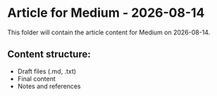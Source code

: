 # Article for Medium - 2026-08-14

This folder will contain the article content for Medium on 2026-08-14.

## Content structure:
- Draft files (.md, .txt)
- Final content
- Notes and references
